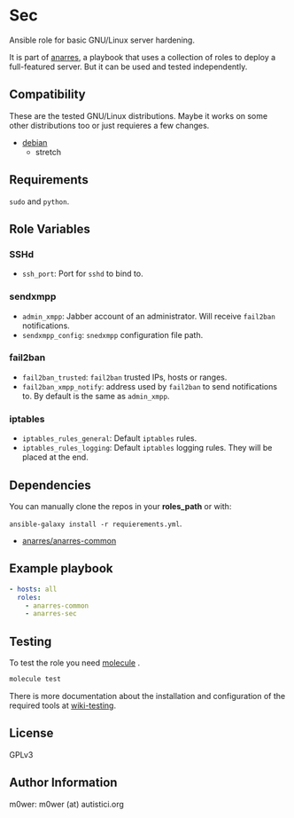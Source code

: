 # Sec

Ansible role for basic GNU/Linux server hardening.

It is part of [anarres](https://git.hdg.sh/anarres/anarres), a playbook that
uses a collection of roles to deploy a full-featured server. But it can be used
and tested independently.

## Compatibility

These are the tested GNU/Linux distributions. Maybe it works on some other
distributions too or just requieres a few changes.

* [debian](https://www.debian.org/)
	* stretch

## Requirements

`sudo` and `python`.

## Role Variables

### SSHd

* `ssh_port`: Port for `sshd` to bind to.

### sendxmpp

* `admin_xmpp`: Jabber account of an administrator. Will receive `fail2ban`
notifications.
* `sendxmpp_config`: `snedxmpp` configuration file path.

### fail2ban

* `fail2ban_trusted`: `fail2ban` trusted IPs, hosts or ranges.
* `fail2ban_xmpp_notify`: address used by `fail2ban` to send notifications to.
By default is the same as `admin_xmpp`.

### iptables

* `iptables_rules_general`: Default `iptables` rules.
* `iptables_rules_logging`: Default `iptables` logging rules. They will be
placed at the end.

## Dependencies

You can manually clone the repos in your **roles_path** or with:

`ansible-galaxy install -r requierements.yml`.

* [anarres/anarres-common](https://git.hdg.sh/anarres/anarres-common)

## Example playbook

```yaml
- hosts: all
  roles:
  	- anarres-common
    - anarres-sec
```

## Testing

To test the role you need [molecule](http://molecule.readthedocs.io/en/latest/)
.

```bash
molecule test
```

There is more documentation about the installation and configuration of the
required tools at
[wiki-testing](https://git.hdg.sh/anarres/anarres/wiki/testing).

## License

GPLv3

## Author Information

m0wer: m0wer (at) autistici.org
